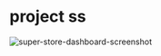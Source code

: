 # project ss 

![super-store-dashboard-screenshot](https://user-images.githubusercontent.com/91051383/211068557-180335bf-278f-4540-a219-98d25c84fdac.png)
